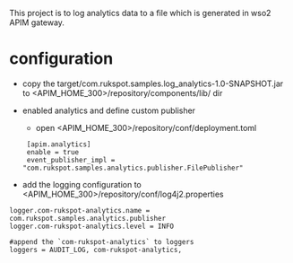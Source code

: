 This project is to log analytics data to a file which is generated in wso2 APIM gateway.

configuration
==============

- copy the target/com.rukspot.samples.log_analytics-1.0-SNAPSHOT.jar to <APIM_HOME_300>/repository/components/lib/ dir
- enabled analytics and define custom publisher
    - open <APIM_HOME_300>/repository/conf/deployment.toml
    ```
     [apim.analytics]
     enable = true
     event_publisher_impl = "com.rukspot.samples.analytics.publisher.FilePublisher"
     ```
       
- add the logging configuration to <APIM_HOME_300>/repository/conf/log4j2.properties

 ```
logger.com-rukspot-analytics.name = com.rukspot.samples.analytics.publisher
logger.com-rukspot-analytics.level = INFO

#append the `com-rukspot-analytics` to loggers 
loggers = AUDIT_LOG, com-rukspot-analytics,
 ```